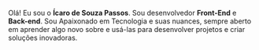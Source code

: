 Olá! Eu sou o **Ícaro de Souza Passos**. Sou desenvolvedor **Front-End** e **Back-end**. Sou Apaixonado em Tecnologia e suas nuances, sempre aberto em aprender algo novo sobre e usá-las para desenvolver projetos e criar soluções inovadoras.
